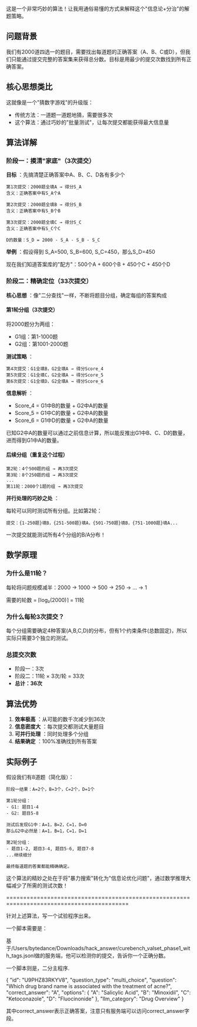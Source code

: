 这是一个非常巧妙的算法！让我用通俗易懂的方式来解释这个"信息论+分治"的解题策略。

## 问题背景

我们有2000道四选一的题目，需要找出每道题的正确答案（A、B、C或D），但我们只能通过提交完整的答案集来获得总分数。目标是用最少的提交次数找到所有正确答案。

## 核心思想类比

这就像是一个"猜数字游戏"的升级版：

* 传统方法：一道题一道题地猜，需要很多次
* 这个算法：通过巧妙的"批量测试"，让每次提交都能获得最大信息量

## 算法详解

### 阶段一：摸清"家底"（3次提交）

 **目标** ：先搞清楚正确答案中A、B、C、D各有多少个

```
第1次提交：2000题全填A → 得分S_A 
含义：正确答案中有S_A个A

第2次提交：2000题全填B → 得分S_B
含义：正确答案中有S_B个B  

第3次提交：2000题全填C → 得分S_C
含义：正确答案中有S_C个C

D的数量：S_D = 2000 - S_A - S_B - S_C
```

 **举例** ：假设得到 S_A=500, S_B=600, S_C=450，那么S_D=450

现在我们知道答案库的"配方"：500个A + 600个B + 450个C + 450个D

### 阶段二：精确定位（33次提交）

 **核心思想** ：像"二分查找"一样，不断将题目分组，确定每组的答案构成

#### 第1轮分组（3次提交）

将2000题分为两组：

* G1组：第1-1000题
* G2组：第1001-2000题

 **测试策略** ：

```
第4次提交：G1全填B，G2全填A → 得分Score_4
第5次提交：G1全填C，G2全填A → 得分Score_5  
第6次提交：G1全填D，G2全填A → 得分Score_6
```

 **信息解析** ：

* Score_4 = G1中B的数量 + G2中A的数量
* Score_5 = G1中C的数量 + G2中A的数量
* Score_6 = G1中D的数量 + G2中A的数量

已知G2中A的数量可以通过之前信息计算，所以能反推出G1中B、C、D的数量，进而得到G1中A的数量。

#### 后续分组（重复这个过程）

```
第2轮：4个500题的组 → 再3次提交
第3轮：8个250题的组 → 再3次提交
...
第11轮：2000个1题的组 → 再3次提交
```

 **并行处理的巧妙之处** ：

每轮可以同时测试所有分组。比如第2轮：

```
提交：{1-250题}填B，{251-500题}填A，{501-750题}填B，{751-1000题}填A...
```

一次提交就能测试所有4个分组的B/A分布！

## 数学原理

### 为什么是11轮？

每轮将问题规模减半：2000 → 1000 → 500 → 250 → ... → 1

需要的轮数 = ⌈log₂(2000)⌉ = 11轮

### 为什么每轮3次提交？

每个分组需要确定4种答案(A,B,C,D)的分布，但有1个约束条件(总数固定)，所以实际只需要3个独立的测试。

### 总提交次数

* 阶段一：3次
* 阶段二：11轮 × 3次/轮 = 33次
* **总计：36次**

## 算法优势

1. **效率极高** ：从可能的数千次减少到36次
2. **信息密度大** ：每次提交都测试大量题目
3. **可并行处理** ：同时处理多个分组
4. **结果确定** ：100%准确找到所有答案

## 实际例子

假设我们有8道题（简化版）：

```
阶段一结果：A=2个，B=3个，C=2个，D=1个

第1轮分组：
- G1: 题目1-4
- G2: 题目5-8

测试后发现G1中：A=1，B=2，C=1，D=0
那么G2中必然是：A=1，B=1，C=1，D=1

第2轮分组：
- 题目1-2, 题目3-4, 题目5-6, 题目7-8
...继续细分

最终每道题的答案都能精确确定。
```

这个算法的精妙之处在于将"暴力搜索"转化为"信息论优化问题"，通过数学推理大幅减少了所需的测试次数！

==========================================================================================

针对上述算法，写一个试验程序出来。

一个脚本需要是：

基于/Users/bytedance/Downloads/hack_answer/curebench_valset_phase1_with_tags.jsonl做的服务端，他可以检测你的提交，告诉你一个正确分数。

一个脚本则是，二分主程序.

{
  "id": "U9PHZ83RKYV8",
  "question_type": "multi_choice",
  "question": "Which drug brand name is associated with the treatment of acne?",
  "correct_answer": "A",
  "options": {
    "A": "Salicylic Acid",
    "B": "Minoxidil",
    "C": "Ketoconazole",
    "D": "Fluocinonide"
  },
  "llm_category": "Drug Overview"
}

其中correct_answer表示正确答案，注意只有服务端可以访问correct_answer字段。
